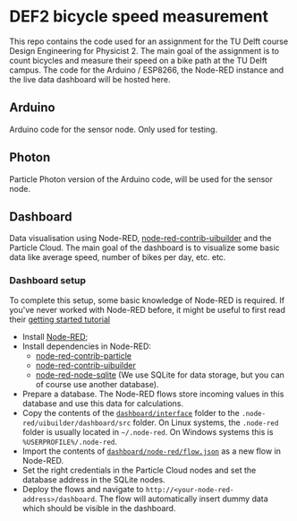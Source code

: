 # DEF2 bicycle speed measurement

This repo contains the code used for an assignment for the TU Delft course Design Engineering for Physicist 2. The main goal of the assignment is to count bicycles and measure their speed on a bike path at the TU Delft campus. The code for the Arduino / ESP8266, the Node-RED instance and the live data dashboard will be hosted here.

## Arduino
Arduino code for the sensor node. Only used for testing.

## Photon
Particle Photon version of the Arduino code, will be used for the sensor node.

## Dashboard
Data visualisation using Node-RED, [node-red-contrib-uibuilder](https://flows.nodered.org/node/node-red-contrib-uibuilder) and the Particle Cloud. The main goal of the dashboard is to visualize some basic data like average speed, number of bikes per day, etc. etc.

### Dashboard setup
To complete this setup, some basic knowledge of Node-RED is required. If you've never worked with Node-RED before, it might be useful to first read their [getting started tutorial](https://nodered.org/docs/getting-started/)
- Install [Node-RED](https://node-red.org);
- Install dependencies in Node-RED:
  - [node-red-contrib-particle](https://flows.nodered.org/node/node-red-contrib-particle)
  - [node-red-contrib-uibuilder](https://flows.nodered.org/node/node-red-contrib-uibuilder)
  - [node-red-node-sqlite](https://flows.nodered.org/node/node-red-node-sqlite) (We use SQLite for data storage, but you can of course use another database).
 - Prepare a database. The Node-RED flows store incoming values in this database and use this data for calculations.
 - Copy the contents of the [`dashboard/interface`](https://github.com/crnh/def-cycle-speed/tree/master/dashboard/interface) folder to the `.node-red/uibuilder/dashboard/src` folder. On Linux systems, the `.node-red` folder is usually located in `~/.node-red`. On Windows systems this is `%USERPROFILE%/.node-red`.
 - Import the contents of [`dashboard/node-red/flow.json`](https://github.com/crnh/def-cycle-speed/blob/master/dashboard/node-red/flows.json) as a new flow in Node-RED.
 - Set the right credentials in the Particle Cloud nodes and set the database address in the SQLite nodes.
 - Deploy the flows and navigate to `http://<your-node-red-address>/dashboard`. The flow will automatically insert dummy data which should be visible in the dashboard.
